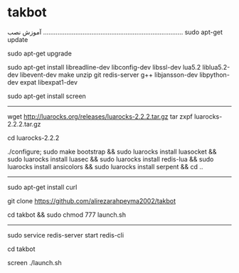 # takbot
آموزش نصب
..............................................................................
sudo apt-get update

sudo apt-get upgrade

sudo apt-get install libreadline-dev libconfig-dev libssl-dev lua5.2 liblua5.2-dev libevent-dev make unzip git redis-server g++ libjansson-dev libpython-dev expat libexpat1-dev

sudo apt-get install screen

********************************************

wget http://luarocks.org/releases/luarocks-2.2.2.tar.gz
tar zxpf luarocks-2.2.2.tar.gz

cd luarocks-2.2.2 

./configure; sudo make bootstrap && sudo luarocks install luasocket && sudo luarocks install luasec && sudo luarocks install redis-lua && sudo luarocks install ansicolors && sudo luarocks install serpent && cd .. 

********************************************

sudo apt-get install curl 

git clone https://github.com/alirezarahpeyma2002/takbot

cd takbot && sudo chmod 777 launch.sh

********************************************

sudo service redis-server start redis-cli

cd takbot

screen ./launch.sh 
